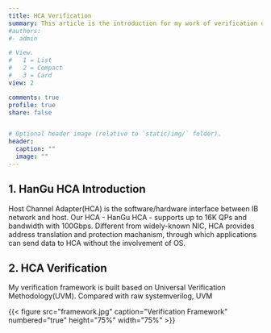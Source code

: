 ```yaml
---
title: HCA Verification
summary: This article is the introduction for my work of verification of HCA.
#authors:
#- admin

# View.
#   1 = List
#   2 = Compact
#   3 = Card
view: 2

comments: true
profile: true
share: false


# Optional header image (relative to `static/img/` folder).
header:
  caption: ""
  image: ""
---
```


## **1. HanGu HCA Introduction**
Host Channel Adapter(HCA) is the software/hardware interface between IB network and host. Our HCA - HanGu HCA - supports up to 16K QPs and bandwidth with 100Gbps. Different from widely-known NIC, HCA provides address translation and protection machanism, through which applications can send data to HCA without the involvement of OS.

## **2. HCA Verification**
My verification framework is built based on Universal Verification Methodology(UVM). Compared with raw systemverilog, UVM

{{< figure src="framework.jpg" caption="Verification Framework" numbered="true" height="75%" width="75%" >}}